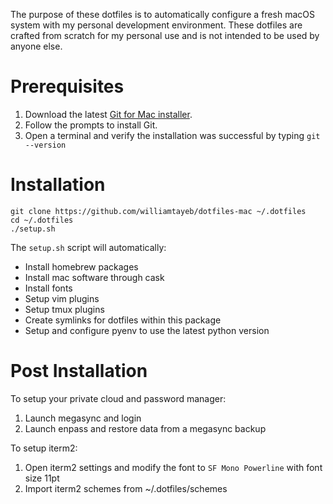 The purpose of these dotfiles is to automatically configure a fresh macOS system with my personal development environment. These dotfiles are crafted from scratch for my personal use and is not intended to be used by anyone else.

# Prerequisites

1. Download the latest [Git for Mac installer](https://sourceforge.net/projects/git-osx-installer/files/).
2. Follow the prompts to install Git.
3. Open a terminal and verify the installation was successful by typing `git --version`

# Installation

```
git clone https://github.com/williamtayeb/dotfiles-mac ~/.dotfiles
cd ~/.dotfiles
./setup.sh
```

The `setup.sh` script will automatically:

- Install homebrew packages
- Install mac software through cask
- Install fonts
- Setup vim plugins
- Setup tmux plugins
- Create symlinks for dotfiles within this package
- Setup and configure pyenv to use the latest python version


# Post Installation

To setup your private cloud and password manager:
1. Launch megasync and login
2. Launch enpass and restore data from a megasync backup

To setup iterm2:
1. Open iterm2 settings and modify the font to `SF Mono Powerline` with font size 11pt
2. Import iterm2 schemes from ~/.dotfiles/schemes
